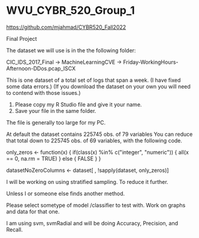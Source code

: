 # WVU_CYBR_520_Group_1

https://github.com/mjahmad/CYBR520_Fall2022

Final Project

The dataset we will use is in the the following folder:

CIC_IDS_2017_Final
    -> MachineLearningCVE
        -> Friday-WorkingHours-Afternoon-DDos.pcap_ISCX

This is one dataset of a total set of logs that span a week.
(I have fixed some data errors.)
(If you download the dataset on your own you will need to contend with those issues.)

1.  Please copy my R Studio file and give it your name.
2.  Save your file in the same folder.

The file is generally too large for my PC.

At default the dataset contains 225745 obs. of 79 variables
You  can reduce that total down to 225745 obs. of 69 variables, with the following code.

only_zeros <- function(x) {
  if(class(x) %in% c("integer", "numeric")) {
    all(x == 0, na.rm = TRUE) 
  } else { 
    FALSE
  }
}

datasetNoZeroColumns <- dataset[ , !sapply(dataset, only_zeros)]

I will be working on using stratified sampling. To reduce it further.

Unless I or someone else finds another method.


Please select sometype of model /classifier to test with.
Work on graphs and data for that one.

I am using svm, svmRadial and will be doing Accuracy, Precision, and Recall.
